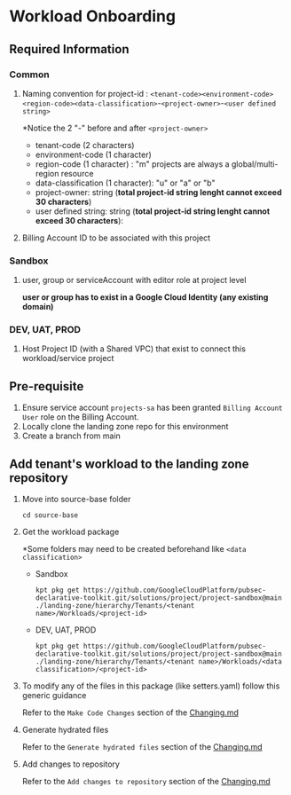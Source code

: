 # Workload Onboarding

## Required Information
### Common

1. Naming convention for project-id : `<tenant-code><environment-code><region-code><data-classification>`-`<project-owner>`-`<user defined string>`

    *Notice the 2 "-" before and after `<project-owner>`
    - tenant-code (2 characters)
    - environment-code (1 character)
    - region-code (1 character) : "m" projects are always a global/multi-region resource
    - data-classification (1 character): "u" or "a" or "b"
    - project-owner: string (**total project-id string lenght cannot exceed 30 characters**)
    - user defined string: string (**total project-id string lenght cannot exceed 30 characters**):
    
1. Billing Account ID to be associated with this project

### Sandbox

1. user, group or serviceAccount with editor role at project level
  
    **user or group has to exist in a Google Cloud Identity (any existing domain)**


### DEV, UAT, PROD

1. Host Project ID (with a Shared VPC) that exist to connect this workload/service project

## Pre-requisite

1. Ensure service account `projects-sa` has been granted `Billing Account User` role on the Billing Account.
1. Locally clone the landing zone repo for this environment
1. Create a branch from main

## Add tenant's workload to the landing zone repository

1. Move into source-base folder
    ```
    cd source-base
    ```
1. Get the workload package
    
    *Some folders may need to be created beforehand like `<data classification>`
    - Sandbox
      ```
      kpt pkg get https://github.com/GoogleCloudPlatform/pubsec-declarative-toolkit.git/solutions/project/project-sandbox@main ./landing-zone/hierarchy/Tenants/<tenant name>/Workloads/<project-id>
      ```

    - DEV, UAT, PROD
      ```
      kpt pkg get https://github.com/GoogleCloudPlatform/pubsec-declarative-toolkit.git/solutions/project/project-sandbox@main ./landing-zone/hierarchy/Tenants/<tenant name>/Workloads/<data classification>/<project-id>
      ```

1. To modify any of the files in this package (like setters.yaml) follow this generic guidance
  
    Refer to the `Make Code Changes` section of the [Changing.md](../Landing%20Zone%20Operations/Changing.md#Make%20code%20changes)

1. Generate hydrated files

    Refer to the `Generate hydrated files` section of the [Changing.md](../Landing%20Zone%20Operations/Changing.md#Generate%20hydrated%20files)

1. Add changes to repository
    
    Refer to the `Add changes to repository` section of the [Changing.md](../Landing%20Zone%20Operations/Changing.md#Add%20changes%20to%20repository)